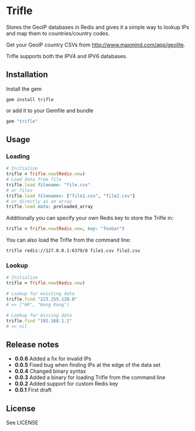 # Trifle

Stores the GeoIP databases in Redis and gives it a simple way to lookup IPs and map them to countries/country codes.

Get your GeoIP country CSVs from http://www.maxmind.com/app/geolite.

Trifle supports both the IPV4 and IPV6 databases.

## Installation

Install the gem

```
gem install trifle
```

or add it to your Gemfile and bundle

```ruby
gem "trifle"
```

## Usage

### Loading

```ruby
# Initialize
trifle = Trifle.new(Redis.new)
# Load data from file
trifle.load filename: "file.csv"
# or files
trifle.load filenames: ["file1.csv", "file2.csv"]
# or directly as an array
trifle.load data: preloaded_array
```

Additionally you can specify your own Redis key to store the Trifle in:

```ruby
trifle = Trifle.new(Redis.new, key: "foobar")
```

You can also load the Trifle from the command line:

```
trifle redis://127.0.0.1:6379/0 file1.csv file2.csv
```

### Lookup

```ruby
# Initialize
trifle = Trifle.new(Redis.new)

# Lookup for existing data
trifle.find "223.255.128.0"
# => ["HK", "Hong Kong"]

# Lookup for missing data
trifle.find "192.168.1.1"
# => nil
```


## Release notes

* **0.0.6** Added a fix for invalid IPs
* **0.0.5** Fixed bug when finding IPs at the edge of the data set
* **0.0.4** Changed binary syntax
* **0.0.3** Added a binary for loading Trifle from the command line
* **0.0.2** Added support for custom Redis key
* **0.0.1** First draft

## License

See LICENSE

